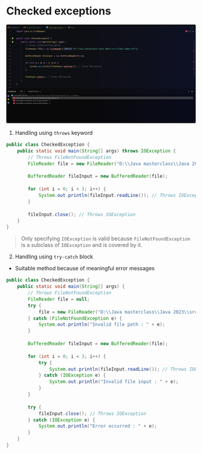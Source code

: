 # Checked exceptions

![](.TypesOfExceptions_images/f5bfc570.png)

1. Handling using `throws` keyword

```java
public class CheckedException {
    public static void main(String[] args) throws IOException {
        // Throws FileNotFoundException
        FileReader file = new FileReader("D:\\Java masterclass\\Java 2023\\src\\files\\demo.txt");

        BufferedReader fileInput = new BufferedReader(file);

        for (int i = 0; i < 3; i++) {
            System.out.println(fileInput.readLine()); // Throws IOException
        }

        fileInput.close(); // Throws IOException
    }
}
```

> Only specifying `IOException` is valid because `FileNotFoundException` is a subclass of `IOException` and is covered
> by it.

2. Handling using `try-catch` block

- Suitable method because of meaningful error messages

```java
public class CheckedException {
    public static void main(String[] args) {
        // Throws FileNotFoundException
        FileReader file = null;
        try {
            file = new FileReader("D:\\Java masterclass\\Java 2023\\src\\files\\demo.txt");
        } catch (FileNotFoundException e) {
            System.out.println("Invalid file path : " + e);
        }

        BufferedReader fileInput = new BufferedReader(file);

        for (int i = 0; i < 3; i++) {
            try {
                System.out.println(fileInput.readLine()); // Throws IOException
            } catch (IOException e) {
                System.out.println("Invalid file input : " + e);
            }
        }

        try {
            fileInput.close(); // Throws IOException
        } catch (IOException e) {
            System.out.println("Error occurred : " + e);
        }
    }
}
```